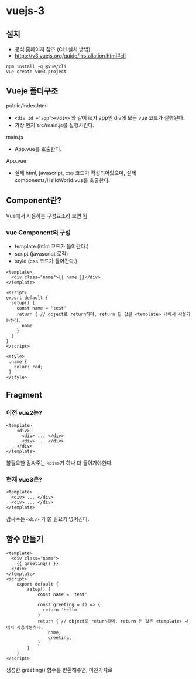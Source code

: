 # vuejs-3

## 설치
- 공식 홈페이지 참조 (CLI 설치 방법)
- https://v3.vuejs.org/guide/installation.html#cli

```angular2html
npm install -g @vue/cli
vue create vue3-project
```

## Vueje 폴더구조
public/index.html
- `<div id ="app"></div>` 와 같이 id가 app인 div에 모든 vue 코드가 실행된다.
- 가장 먼저 src/main.js를 실행시킨다.

main.js
- App.vue를 호출한다.

App.vue
- 실제 html, javascript, css 코드가 작성되어있으며, 실제 components/HelloWorld.vue를 호출한다.

## Component란?
Vue에서 사용하는 구성요소라 보면 됨 

### vue Component의 구성
- template (htlm 코드가 들어간다.)
- script (javascript 로직)
- style (css 코드가 들어간다.)

```vue
<template>
  <div class="name">{{ name }}</div>
</template>

<script>
export default {
  setup() {
    const name = 'test'
    return { // object로 return하며, return 된 값은 <template> 내에서 사용가능하다.
      name
    }
  }
}
</script>

<style>
 .name {
   color: red;
 }
</style>
```

## Fragment 

### 이전 vue2는?
```vue
<template>
    <div>
      <div> ... </div>
      <div> ... </div>
    </div>
</template>
```
불필요한 감싸주는 `<div>`가 하나 더 들어가야한다.

### 현재 vue3은?
```vue
<template>
  <div> ... </div>
  <div> ... </div>
</template>
```
감싸주는 `<div>` 가 쓸 필요가 없어진다.

## 함수 만들기
```vue
<template>
  <div class="name">
    {{ greeting() }}
  </div>
</template>
<script>
    export default {
        setup() {
            const name = 'test'
          
            const greeting = () => {
              return 'Hello'
            }
            return { // object로 return하며, return 된 값은 <template> 내에서 사용가능하다.
                name,
                greeting,
            }
        }
    }
</script>
```
생성한 greeting() 함수를 반환해주면, 마찬가지로 <template>에서 접근할수 있다.
- 함수는 변수와 다르게 `..()` 가 필요하다.

## 이벤트
웹사이트에서 어떤 행동을 했을때 어떤 일이 일어난다. (ex. 클릭)

```vue
<template>
  <div class="name">
    {{ name }}
  </div>

  <button
      class="btn btn-primary"
      v-on:click="updateName"
  >
    Click
  </button>
</template>
```

consoleLog() 라는 함수를 `<script>`내 정의해주면 된다.

### 줄여서 사용할때
```angular2html
v-on: -> @
v-bind: -> :
v-slot: -> #
```

## ref vs reactive
위 코드를 그대로 사용하면, click 했을때 name 변수가 반영이 안된다. 그래서 ref, reactive를 사용해야 한다.
- ref는 int, string을 사용할때
- reactive는 object, array를 사용할때
```vue
<template>
  <div class="name">
    {{ name }}
    {{ name2 }}
  </div>

  <button
      class="btn btn-primary"
      v-on:click="updateName"
  >
    Click
  </button>
</template>

<script>
import { ref, reactive } from 'vue';

export default {
  setup() {
    const name = ref('test') // string, int 넣을때 ref 사용
    const name2 = reactive({ // object, array 넣을때 reactive 사용
      id: 1
    })

    const greeting = () => {
      return 'Hello'
    }

    const updateName = () => {
      name.vaule = "test2"
      name2.id = 2;
    }
    return { // object로 return하며, return 된 값은 <template> 내에서 사용가능하다.
      name,
      name2,
      greeting,
      updateName,
    }
  }
}
</script>
```

## json-server
따로 백엔드 개발 없이, Front에서 DB를 테스트해보고 싶을떄 사용
- 테스트용이기 때문에, 실제로 사용하진 않음

### 설치
```angular2html
npm install -g json-server
```

이후 root directory에 `db.json` 파일을 만듬
- db 역할을 해줄 파일

### 실행
```angular2html
json-server --watch db.json
```

## watch effect, watch
vue 내 선언한 ref, reactive 변수들의 변화를 감지하여 함수를 실행한다.
```vue
watchEffect(() => { // currentPage, nextPage가 변할때마다 함수 실행
  console.log(currentPage);
  console.log(nextPage);
})

watch(currentPage, (current, prev) => { // currentPage가 변할때마다  함수 실행
  // currentPage 0에서 1로 변할때, current는 1, prev는 0이 출력됨
  console.log(current, prev)
}
```

## vue router
vue 간 페이지 이동할때 사용
- vue3은 router 4를 설치해야됨


설치
```angular2html
npm install vue-router@4
```

## style
vue 내 `<style>`을 통해 스타일을 적용할수 있다.
- 허나 `<style>`은 다른 component들에도 적용된다 (global)
- 그렇기 때문에 해당 파일 내에서만 적용하고 싶다면 scoped를 넣어주면 된다.

```vue
<style scoped>
...
</style>
```